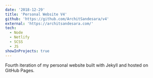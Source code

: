 ```yaml
---
date: '2018-12-29'
title: 'Personal Website V4'
github: 'https://github.com/ArchitSandesara/v4'
external: 'https://architsandesara.com/'
tech:
  - Node
  - Netlify
  - SCSS
  - JS
showInProjects: true
---
```


Fourth iteration of my personal website built with Jekyll and hosted on GitHub Pages.

